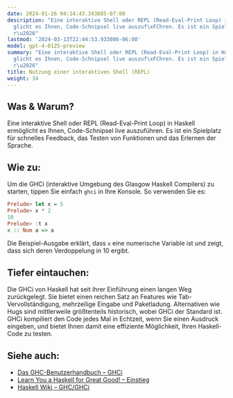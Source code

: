 ```yaml
---
date: 2024-01-26 04:14:43.343685-07:00
description: "Eine interaktive Shell oder REPL (Read-Eval-Print Loop) in Haskell erm\xF6\
  glicht es Ihnen, Code-Schnipsel live auszuf\xFChren. Es ist ein Spielplatz f\xFC\
  r\u2026"
lastmod: '2024-03-13T22:44:53.933086-06:00'
model: gpt-4-0125-preview
summary: "Eine interaktive Shell oder REPL (Read-Eval-Print Loop) in Haskell erm\xF6\
  glicht es Ihnen, Code-Schnipsel live auszuf\xFChren. Es ist ein Spielplatz f\xFC\
  r\u2026"
title: Nutzung einer interaktiven Shell (REPL)
weight: 34
---
```


## Was & Warum?
Eine interaktive Shell oder REPL (Read-Eval-Print Loop) in Haskell ermöglicht es Ihnen, Code-Schnipsel live auszuführen. Es ist ein Spielplatz für schnelles Feedback, das Testen von Funktionen und das Erlernen der Sprache.

## Wie zu:
Um die GHCi (interaktive Umgebung des Glasgow Haskell Compilers) zu starten, tippen Sie einfach `ghci` in Ihre Konsole. So verwenden Sie es:

```Haskell
Prelude> let x = 5
Prelude> x * 2
10
Prelude> :t x
x :: Num a => a
```

Die Beispiel-Ausgabe erklärt, dass `x` eine numerische Variable ist und zeigt, dass sich deren Verdoppelung in 10 ergibt.

## Tiefer eintauchen:
Die GHCi von Haskell hat seit ihrer Einführung einen langen Weg zurückgelegt. Sie bietet einen reichen Satz an Features wie Tab-Vervollständigung, mehrzeilige Eingabe und Paketladung. Alternativen wie Hugs sind mittlerweile größtenteils historisch, wobei GHCi der Standard ist. GHCi kompiliert den Code jedes Mal in Echtzeit, wenn Sie einen Ausdruck eingeben, und bietet Ihnen damit eine effiziente Möglichkeit, Ihren Haskell-Code zu testen.

## Siehe auch:
- [Das GHC-Benutzerhandbuch – GHCi](https://downloads.haskell.org/ghc/latest/docs/html/users_guide/ghci.html)
- [Learn You a Haskell for Great Good! – Einstieg](http://learnyouahaskell.com/starting-out#hello-world)
- [Haskell Wiki – GHC/GHCi](https://wiki.haskell.org/GHC/GHCi)
